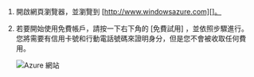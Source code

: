 1. 開啟網頁瀏覽器，並瀏覽到 [http://www.windowsazure.com][]。
2. 若要開始使用免費帳戶，請按一下右下角的 [免費試用]  ，並依照步驟進行。 您將需要有信用卡號和行動電話號碼來證明身分，但是您不會被收取任何費用。
   
   ![Azure 網站][0]

[0]: ./media/create-azure-account/freetrialonwindowsazurehomepage.png


